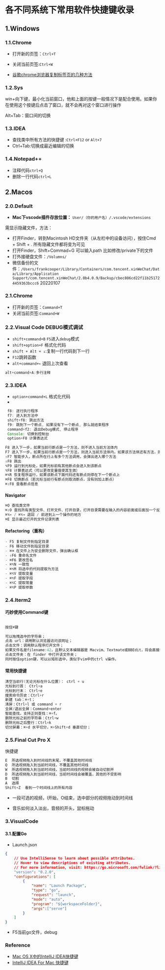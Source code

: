 # 各不同系统下常用软件快捷键收录

## 1.Windows

### 1.1.Chrome

- 打开新的页签：`Ctrl+T`
- 关闭当前页签:`Ctrl+W`

- [谷歌chrome浏览器复制标签页的几种方法](https://blog.csdn.net/superit401/article/details/78505313)

### 1.2.Sys

win+向下键，最小化当前窗口，他和上面的按键一般情况下是配合使用。如果你在使用这个按键后点击了窗口，就不会再对这个窗口进行操作

Alt+Tab：窗口间的切换

### 1.3.IDEA

- 查找类中所有方法的快捷键 :`Ctrl+F12`  or `Alt+7`
- Ctrl+Tab:切换成最近编辑的切换

###  1.4.Notepad++

- 注释代码`ctrl+Q`  
- 删除一行代码`ctrl+L`



## 2.Macos

### 2.0.Default

- **Mac下vscode插件存放位置：** `User/（你的用户名）/.vscode/extensions`

需显示隐藏文件，方法：

- 打开Finder，转到Macintosh HD文件夹（从左栏中的设备访问），按住Cmd + Shift + . 所有隐藏文件都将变为可见
- 打开Finder，Shift+Commad+G 可以输入path 比如修改/private下的文件
- 打外接硬盘文件：`/Volumns/`
- 微信备份的文件：`/Users/frankcooper/Library/Containers/com.tencent.xinWeChat/Data/Library/Application Support/com.tencent.xinWeChat/2.0b4.0.9/Backup/cbec806cd22f11b251724459363bccc6`  20220107

### 2.1.Chrome

- 打开新的页签：`Command+T`
- 关闭当前页签:`Command+W`



### 2.2.Visual Code DEBUG模式调试

- `shift+command+B`    `F5`进入`debug`模式
- `shift+option+F` 格式化代码
- `shift + Alt + ↓`:复制一行代码到下一行
- `F12`跳转函数
- `alt+command+←` 退回上次查看

```java
alt+command+A:多行注释
```





### 2.3.IDEA

- `option+command+L` 格式化代码
- 

```java
 f8: 逐行执行程序
 f7: 进入到方法中
 shift+f8: 跳出方法
 f9: 跳到下一个断点, 如果没有下一个断点, 那么就结束程序
 command+f2: 退出Debug模式, 停止程序
 Console: 切换到控制台
 option+F8 计算表达式
   
F8 进入下一步，如果当前行断点是一个方法，则不进入当前方法体内
F7 进入下一步，如果当前行断点是一个方法，则进入当前方法体内，如果该方法体还有方法，则不会进入该内嵌的方法中
⇧F7 智能步入，断点所在行上有多个方法调用，会弹出进入哪个方法
⇧F8 跳出
⌥F9 运行到光标处，如果光标前有其他断点会进入到该断点
⌥F8 计算表达式（可以更改变量值使其生效）
⌘⌥R 恢复程序运行，如果该断点下面代码还有断点则停在下一个断点上
⌘F8 切换断点（若光标当前行有断点则取消断点，没有则加上断点）
⌘⇧F8 查看断点信息
```

#### Navigator

```java
⌘O 查找类文件
⌘⇧O 查找所有类型文件、打开文件、打开目录，打开目录需要在输入的内容前面或后面加一个反斜杠/
⌘⌥← / ⌘⌥→ 退回 / 前进到上一个操作的地方
⌘E 显示最近打开的文件记录列表
```

#### Refactoring（重构）

```java
- F5 复制文件到指定目录
- F6 移动文件到指定目录
- ⌘⌫ 在文件上为安全删除文件，弹出确认框
- ⇧F6 重命名文件
- ⌘F6 更改签名
- ⌘⌥N 一致性
- ⌘⌥M 将选中的代码提取为方法
- ⌘⌥V 提取变量
- ⌘⌥F 提取字段
- ⌘⌥C 提取常量
- ⌘⌥P 提取参数
```







### 2.4.Iterm2

#### 巧妙使用Command键

```java

按住⌘键
  
可以拖拽选中的字符串；
点击 url：调用默认浏览器访问该网址；
点击文件：调用默认程序打开文件；
如果文件名是filename:42，且默认文本编辑器是 Macvim、Textmate或BBEdit，将会直接打开到这一行；
点击文件夹：在 finder 中打开该文件夹；
同时按住option键，可以以矩形选中，类似于vim中的ctrl v操作。
```

#### 常用快捷键

```java
清空当前行(无论光标在什么位置)： ctrl + u
光标到行首： Ctrl+a
光标到行末： Ctrl+e
搜索命令历史：Ctrl+r
新建 tab：⌘+t；
清屏：Ctrl+l 或 command + r
全屏/退出全屏：Command+enter
智能查找，支持正则查找：⌘+f。
删除光标之前的字符串：Ctrl+w
删除光标之后整行：Ctrl+k
切分屏幕：⌘+d 水平切分，⌘+Shift+d 垂直切分；
```









### 2.5.Final Cut Pro X

快捷键

```java
E  所选视频拖入到时间线的末尾，不覆盖其他时间线
Q  所选视频拖入到当前时间线，不覆盖其他时间线
W  所选视频拖入到当前时间线，当前时间线的视频会被自动切割开
D  所选视频拖入到当前时间线，当前时间线会被覆盖，其他的不受影响
B  切割
A  选择 
Shift+Z  看到一个时间线上的所有内容
```

- 一段可选的视频，I开始，O结束，选中部分的视频拖动到时间线

- 音乐如何淡入淡出，音频的开头，鼠标拖动





### 3.VisualCode

#### 3.1.配置Go

- Launch.json

```json
{
    // Use IntelliSense to learn about possible attributes.
    // Hover to view descriptions of existing attributes.
    // For more information, visit: https://go.microsoft.com/fwlink/?linkid=830387
    "version": "0.2.0",
    "configurations": [
        {
            "name": "Launch Package",
            "type": "go",
            "request": "launch",
            "mode": "auto",
            "program": "${workspaceFolder}", 
            "args":["serve"]
        }
    ]
}
```

- F5当前go文件，debug











### Reference

- [Mac OS X中的IntelliJ IDEA快捷键](https://blog.csdn.net/u014292162/article/details/78877714)
- [IntelliJ IDEA For Mac 快捷键](https://www.cnblogs.com/exmyth/p/7600658.html)


